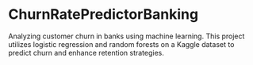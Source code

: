 # ChurnRatePredictorBanking
Analyzing customer churn in banks using machine learning. This project utilizes logistic regression and random forests on a Kaggle dataset to predict churn and enhance retention strategies. 
